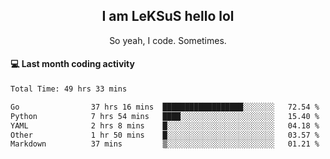 <h2 align="center">I am LeKSuS hello lol</h2>
<p align="center">So yeah, I code. Sometimes.</p>

#### :computer: Last month coding activity
<!--START_SECTION:waka-->

```txt
Total Time: 49 hrs 33 mins

Go                37 hrs 16 mins  ██████████████████░░░░░░░   72.54 %
Python            7 hrs 54 mins   ████░░░░░░░░░░░░░░░░░░░░░   15.40 %
YAML              2 hrs 8 mins    █░░░░░░░░░░░░░░░░░░░░░░░░   04.18 %
Other             1 hr 50 mins    █░░░░░░░░░░░░░░░░░░░░░░░░   03.57 %
Markdown          37 mins         ▒░░░░░░░░░░░░░░░░░░░░░░░░   01.21 %
```

<!--END_SECTION:waka-->
